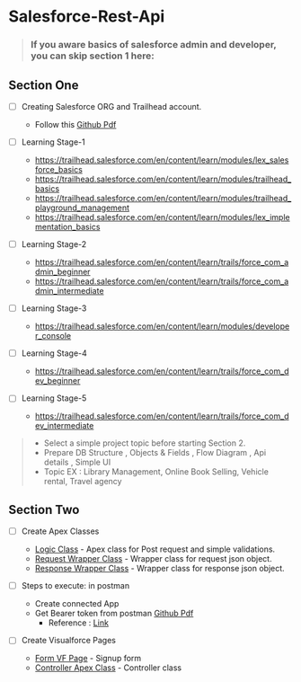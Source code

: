# Salesforce-Rest-Api

> ### If you aware basics of salesforce admin and developer, you can skip section 1 here:

## Section One

- [ ] Creating Salesforce ORG and Trailhead account.
   - Follow this [Github Pdf](./SalesforceInit.pdf)

- [ ] Learning Stage-1
  - https://trailhead.salesforce.com/en/content/learn/modules/lex_salesforce_basics
  - https://trailhead.salesforce.com/en/content/learn/modules/trailhead_basics
  - https://trailhead.salesforce.com/en/content/learn/modules/trailhead_playground_management
  - https://trailhead.salesforce.com/en/content/learn/modules/lex_implementation_basics
  
- [ ] Learning Stage-2
  - https://trailhead.salesforce.com/en/content/learn/trails/force_com_admin_beginner
  - https://trailhead.salesforce.com/en/content/learn/trails/force_com_admin_intermediate

- [ ] Learning Stage-3
  - https://trailhead.salesforce.com/en/content/learn/modules/developer_console

- [ ] Learning Stage-4
  - https://trailhead.salesforce.com/en/content/learn/trails/force_com_dev_beginner
  
- [ ] Learning Stage-5
  - https://trailhead.salesforce.com/en/content/learn/trails/force_com_dev_intermediate

> - Select a simple project topic before starting Section 2.
> - Prepare DB Structure , Objects & Fields , Flow Diagram , Api details , Simple UI
> - Topic EX : Library Management, Online Book Selling, Vehicle rental, Travel agency

## Section Two

- [ ] Create Apex Classes
  - [Logic Class](./sample.cls) - Apex class for Post request and simple validations.
  - [Request Wrapper Class](./wrapperReq.cls) - Wrapper class for request json object.
  - [Response Wrapper Class](./wrapperRes.cls) - Wrapper class for response json object.

- [ ] Steps to execute: in postman
  - Create connected App
  - Get Bearer token from postman [Github Pdf](./Test%20API%20in%20Postman.pdf)
    - Reference : [Link](https://amitsalesforce.blogspot.com/2017/06/test-salesforce-api-by-postman-rest.html)

- [ ] Create Visualforce Pages
  - [Form VF Page](./RegisterForm.vfp) - Signup form
  - [Controller Apex Class](./FormController.apxc) - Controller class

